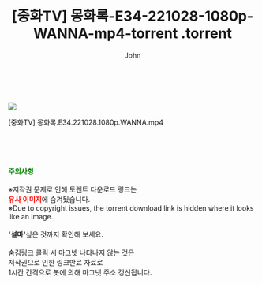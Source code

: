﻿---
layout: post
title:  "                   [중화TV] 몽화록-E34-221028-1080p-WANNA-mp4-torrent                .torrent"
author: John
categories: [ 드라마 ]
tags: [  ]
image: https://torrentrj59.com/uploadfile/full/3463e2ddfec41be223c9f7f61acbdbd32ce524dd.jpg 
description: "                   [중화TV] 몽화록-E34-221028-1080p-WANNA-mp4-torrent                 torrent 정보 공유"
toc: true
toc_sticky: true
---

<br>
<p><img src="https://torrentrj59.com/uploadfile/full/3463e2ddfec41be223c9f7f61acbdbd32ce524dd.jpg"/></p>
 [중화TV] 몽화록.E34.221028.1080p.WANNA.mp4    
    
<br><br><br>
<p data-ke-size="size16"><b><span style="color: green;">주의사항</span></b><br /><br />※저작권 문제로 인해 토렌트 다운로드 링크는<br /><b><span style="color: red;">유사 이미지</span></b>에 숨겨뒀습니다.<br />※Due to copyright issues, the torrent download link is hidden where it looks like an image.<br /><br /><b>'설마'</b>싶은 것까지 확인해 보세요.<br /><br />숨김링크 클릭 시 마그넷 나타나지 않는 것은<br />저작권으로 인한 링크만료 자료로<br />1시간 간격으로 봇에 의해 마그넷 주소 갱신됩니다.</p>
